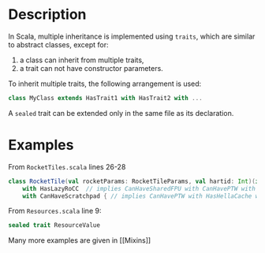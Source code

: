 # Description

In Scala, multiple inheritance is implemented using `traits`, which are similar to abstract classes, except for:

1. a class can inherit from multiple traits,
1. a trait can not have constructor parameters.

To inherit multiple traits, the following arrangement is used:

```scala
class MyClass extends HasTrait1 with HasTrait2 with ...
```

A `sealed` trait can be extended only in the same file as its declaration.

# Examples

From `RocketTiles.scala` lines 26-28

```scala
class RocketTile(val rocketParams: RocketTileParams, val hartid: Int)(implicit p: Parameters) extends BaseTile(rocketParams)(p)
    with HasLazyRoCC  // implies CanHaveSharedFPU with CanHavePTW with HasHellaCache
    with CanHaveScratchpad { // implies CanHavePTW with HasHellaCache with HasICacheFrontend
```

From `Resources.scala` line 9:

```scala
sealed trait ResourceValue
```

Many more examples are given in [[Mixins]]
